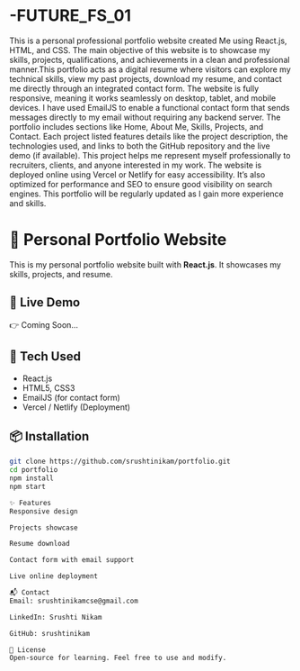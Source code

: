 # -FUTURE_FS_01
This is a personal professional portfolio website created Me using React.js, HTML, and CSS. The main objective of this website is to showcase my skills, projects, qualifications, and achievements in a clean and professional manner.This portfolio acts as a digital resume where visitors can explore my technical skills, view my past projects, download my resume, and contact me directly through an integrated contact form.
The website is fully responsive, meaning it works seamlessly on desktop, tablet, and mobile devices. I have used EmailJS to enable a functional contact form that sends messages directly to my email without requiring any backend server.
The portfolio includes sections like Home, About Me, Skills, Projects, and Contact. Each project listed features details like the project description, the technologies used, and links to both the GitHub repository and the live demo (if available).
This project helps me represent myself professionally to recruiters, clients, and anyone interested in my work. The website is deployed online using Vercel or Netlify for easy accessibility. It’s also optimized for performance and SEO to ensure good visibility on search engines.
This portfolio will be regularly updated as I gain more experience and skills.


# 💼 Personal Portfolio Website

This is my personal portfolio website built with **React.js**. It showcases my skills, projects, and resume.

## 🚀 Live Demo
👉 Coming Soon...  

## 🔧 Tech Used
- React.js
- HTML5, CSS3
- EmailJS (for contact form)
- Vercel / Netlify (Deployment)

## 📦 Installation
```bash
git clone https://github.com/srushtinikam/portfolio.git
cd portfolio
npm install
npm start

✨ Features
Responsive design 

Projects showcase

Resume download

Contact form with email support

Live online deployment

📬 Contact
Email: srushtinikamcse@gmail.com

LinkedIn: Srushti Nikam

GitHub: srushtinikam

📝 License
Open-source for learning. Feel free to use and modify.
